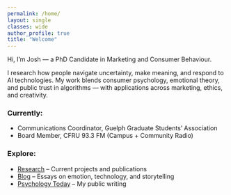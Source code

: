 ```yaml
---
permalink: /home/
layout: single
classes: wide
author_profile: true
title: "Welcome"
---
```


Hi, I’m Josh — a PhD Candidate in Marketing and Consumer Behaviour.

I research how people navigate uncertainty, make meaning, and respond to AI technologies. My work blends consumer psychology, emotional theory, and public trust in algorithms — with applications across marketing, ethics, and creativity.

### Currently:
- Communications Coordinator, Guelph Graduate Students’ Association  
- Board Member, CFRU 93.3 FM (Campus + Community Radio)

### Explore:
- [Research](/research/) – Current projects and publications  
- [Blog](/blog/) – Essays on emotion, technology, and storytelling  
- [Psychology Today](https://www.psychologytoday.com/blog/points-on-the-board) – My public writing  

